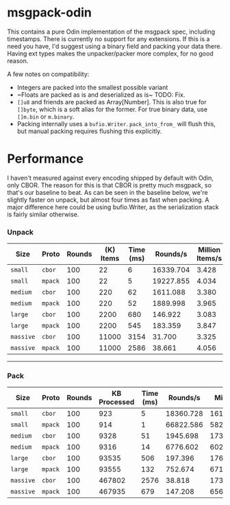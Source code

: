 # msgpack-odin

This contains a pure Odin implementation of the msgpack spec, including timestamps. There is
currently no support for any extensions. If this is a need you have, I'd suggest using a binary
field and packing your data there. Having ext types makes the unpacker/packer more complex, for no
good reason.

A few notes on compatibility:

* Integers are packed into the smallest possible variant
* ~Floats are packed as is and deserialized as is~ TODO: Fix.
* `[]u8` and friends are packed as Array[Number]. This is also true for `[]byte`, which is a soft alias for the former. For true binary data, use `[]m.bin` or `m.binary`.
* Packing internally uses a `bufio.Writer`. `pack_into_from_` will flush this, but manual packing requires flushing this explicitly.

# Performance

I haven't measured against every encoding shipped by default with Odin, only CBOR. The reason for
this is that CBOR is pretty much msgpack, so that's our baseline to beat. As can be seen in the
baseline below, we're slightly faster on unpack, but almost four times as fast when packing. A major
difference here could be using bufio.Writer, as the serialization stack is fairly similar otherwise.

### Unpack

| Size      | Proto   | Rounds | (K) Items | Time (ms) | Rounds/s  | Million Items/s | Relative |
|-----------|---------|--------|-----------|-----------|-----------|-----------------|----------|
| `small`   | `cbor`  | 100    | 22        | 6         | 16339.704 | 3.428           | -        |
| `small`   | `mpack` | 100    | 22        | 5         | 19227.855 | 4.034           | 0.85     |
| `medium`  | `cbor`  | 100    | 220       | 62        | 1611.088  | 3.380           | -        |
| `medium`  | `mpack` | 100    | 220       | 52        | 1889.998  | 3.965           | 0.852    |
| `large`   | `cbor`  | 100    | 2200      | 680       | 146.922   | 3.083           | -        |
| `large`   | `mpack` | 100    | 2200      | 545       | 183.359   | 3.847           | 0.801    |
| `massive` | `cbor`  | 100    | 11000     | 3154      | 31.700    | 3.325           | -        |
| `massive` | `mpack` | 100    | 11000     | 2586      | 38.661    | 4.056           | 0.82     |

---

### Pack

| Size      | Proto   | Rounds | KB Processed | Time (ms) | Rounds/s  | MiB/s   | Relative |
|-----------|---------|--------|--------------|-----------|-----------|---------|----------|
| `small`   | `cbor`  | 100    | 923          | 5         | 18360.728 | 161.619 | -        |
| `small`   | `mpack` | 100    | 914          | 1         | 66822.586 | 582.720 | 0.28     |
| `medium`  | `cbor`  | 100    | 9328         | 51        | 1945.698  | 173.089 | -        |
| `medium`  | `mpack` | 100    | 9316         | 14        | 6776.602  | 602.121 | 0.29     |
| `large`   | `cbor`  | 100    | 93535        | 506       | 197.396   | 176.082 | -        |
| `large`   | `mpack` | 100    | 93555        | 132       | 752.674   | 671.546 | 0.26     |
| `massive` | `cbor`  | 100    | 467802       | 2576      | 38.818    | 173.181 | -        |
| `massive` | `mpack` | 100    | 467935       | 679       | 147.208   | 656.926 | 0.26     |

